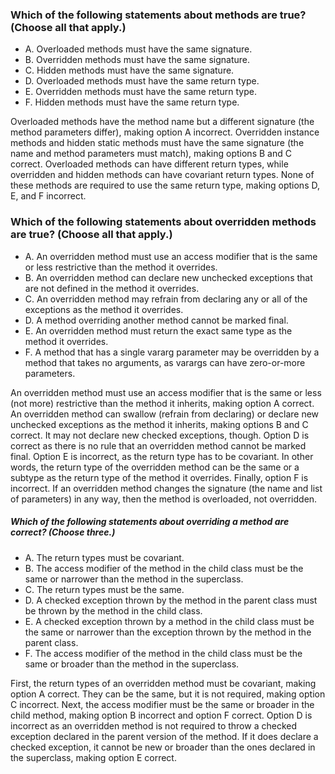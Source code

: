 ### Which of the following statements about methods are true? (Choose all that apply.)
* A. Overloaded methods must have the same signature.
* B. Overridden methods must have the same signature.
* C. Hidden methods must have the same signature.
* D. Overloaded methods must have the same return type.
* E. Overridden methods must have the same return type.
* F. Hidden methods must have the same return type.

Overloaded methods have the method name but a different
signature (the method parameters differ), making option A incorrect.
Overridden instance methods and hidden static methods must
have the same signature (the name and method parameters must match),
making options B and C correct.
Overloaded methods can have different return types,
while overridden and hidden methods can have covariant return types.
None of these methods are required to use the same return type,
making options D, E, and F incorrect.

### Which of the following statements about overridden methods are true? (Choose all that apply.)
* A. An overridden method must use an access modifier that is the same or less restrictive than the method it overrides.
* B. An overridden method can declare new unchecked exceptions that are not defined in the method it overrides.
* C. An overridden method may refrain from declaring any or all of the exceptions as the method it overrides.
* D. A method overriding another method cannot be marked final.
* E. An overridden method must return the exact same type as the method it overrides.
* F. A method that has a single vararg parameter may be overridden by a method that takes no arguments, as varargs can have zero-or-more parameters.

An overridden method must use an access modifier that is the same
or less (not more) restrictive than the method it inherits, making option A correct.
An overridden method can swallow (refrain from declaring)
or declare new unchecked exceptions as the method it inherits, making options B and C correct.
It may not declare new checked exceptions, though.
Option D is correct as there is no rule that an overridden method cannot be marked final.
Option E is incorrect, as the return type has to be covariant.
In other words, the return type of the overridden method
can be the same or a subtype as the return type of the method it overrides.
Finally, option F is incorrect.
If an overridden method changes the signature (the name and list of parameters) in any way,
then the method is overloaded, not overridden.

##### Which of the following statements about overriding a method are correct? (Choose three.)
* A. The return types must be covariant.
* B. The access modifier of the method in the child class must be the same or narrower than the method in the superclass.
* C. The return types must be the same.
* D. A checked exception thrown by the method in the parent class must be thrown by the method in the child class.
* E. A checked exception thrown by a method in the child class must be the same or narrower than the exception thrown by the method in the parent class.
* F. The access modifier of the method in the child class must be the same or broader than the method in the superclass.

First, the return types of an overridden method must be covariant, making option A correct.
They can be the same, but it is not required, making option C incorrect.
Next, the access modifier must be the same or broader in the child method,
making option B incorrect and option F correct. Option D is
incorrect as an overridden method is not required
to throw a checked exception declared in the parent version of the method.
If it does declare a checked exception,
it cannot be new or broader than the ones declared in the superclass, making option E correct.